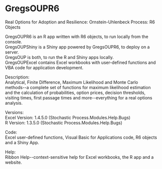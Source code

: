 # GregsOUPR6
Real Options for Adoption and Resilience:  Ornstein-Uhlenbeck Process:  R6 Objects

GregsOUPR6 is an R app written with R6 objects, to run locally from the console.<br>
GregsOUPShiny is a Shiny app powered by GregsOUPR6, to deploy on a server.<br>
GregsOUP is both, to run the R and Shiny apps locally.<br>
GregsOUPExcel contains Excel workbooks with user-defined functions and VBA code for application development.

Description:<br>
Analytical, Finite Difference, Maximum Likelihood and Monte Carlo methods--a complete set of functions for maximum likelihood estimation and the calculation of probabilities, option prices, decision thresholds, visiting times, first passage times and more--everything for a real options analysis.

Versions:<br>
Excel Version:  1.4.5.0 (Stochastic Process.Modules.Help.Bugs)<br>
R Version:  1.3.5.0 (Stochastic Process.Modules.Help.Bugs)

Code:<br>
Excel user-defined functions, Visual Basic for Applications code, R6 objects and a Shiny App.

Help:<br>
Ribbon Help--context-sensitive help for Excel workbooks, the R app and a website.
